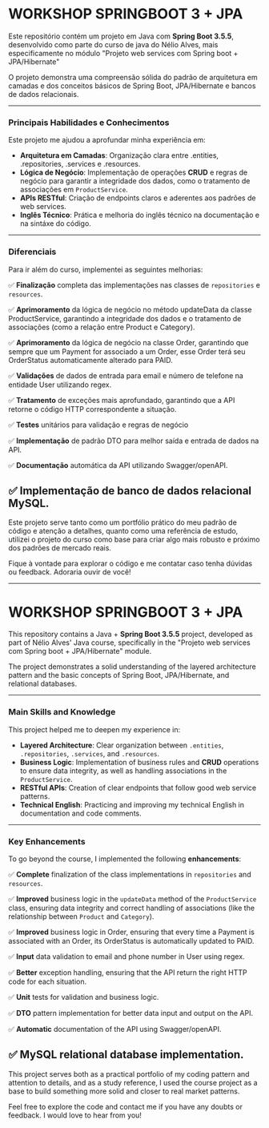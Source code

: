 # WORKSHOP SPRINGBOOT 3 + JPA

Este repositório contém um projeto em Java com **Spring Boot 3.5.5**, desenvolvido como parte do curso de java do Nélio Alves, mais especificamente no módulo "Projeto web services com Spring boot + JPA/Hibernate" 

O projeto demonstra uma compreensão sólida do padrão de arquitetura em camadas e dos conceitos básicos de Spring Boot, JPA/Hibernate e bancos de dados relacionais.

---

### Principais Habilidades e Conhecimentos

Este projeto me ajudou a aprofundar minha experiência em:

* **Arquitetura em Camadas**: Organização clara entre .entities, .repositories, .services e .resources.
* **Lógica de Negócio**: Implementação de operações **CRUD** e regras de negócio para garantir a integridade dos dados, como o tratamento de associações em `ProductService`.
* **APIs RESTful**: Criação de endpoints claros e aderentes aos padrões de web services.
* **Inglês Técnico**: Prática e melhoria do inglês técnico na documentação e na sintáxe do código.

---

### Diferenciais

Para ir além do curso, implementei as seguintes melhorias:

✅ **Finalização** completa das implementações nas classes de `repositories` e `resources`.

✅ **Aprimoramento** da lógica de negócio no método updateData da classe ProductService, garantindo a integridade dos dados e o tratamento de associações (como a relação entre Product e Category).

✅ **Aprimoramento** da lógica de negócio na classe Order, garantindo que sempre que um Payment for associado a um Order, esse Order terá seu OrderStatus automaticamente alterado para PAID.

✅ **Validações** de dados de entrada para email e número de telefone na entidade User utilizando regex.

✅ **Tratamento** de exceções mais aprofundado, garantindo que a API retorne o código HTTP correspondente a situação.

✅ **Testes** unitários para validação e regras de negócio

✅ **Implementação** de padrão DTO para melhor saída e entrada de dados na API.

✅ **Documentação** automática da API utilizando Swagger/openAPI.

✅ **Implementação** de banco de dados relacional MySQL.
---

Este projeto serve tanto como um portfólio prático do meu padrão de código e atenção a detalhes, quanto como uma referência de estudo, utilizei o projeto do curso como base para criar algo mais robusto e próximo dos padrões de mercado reais.

Fique à vontade para explorar o código e me contatar caso tenha dúvidas ou feedback. Adoraria ouvir de você!

***

# WORKSHOP SPRINGBOOT 3 + JPA

This repository contains a Java + **Spring Boot 3.5.5** project, developed as part of Nélio Alves' Java course, specifically in the "Projeto web services com Spring boot + JPA/Hibernate" module.

The project demonstrates a solid understanding of the layered architecture pattern and the basic concepts of Spring Boot, JPA/Hibernate, and relational databases.

---

### Main Skills and Knowledge

This project helped me to deepen my experience in:

* **Layered Architecture**: Clear organization between `.entities`, `.repositories`, `.services`, and `.resources`.
* **Business Logic**: Implementation of business rules and **CRUD** operations to ensure data integrity, as well as handling associations in the `ProductService`.
* **RESTful APIs**: Creation of clear endpoints that follow good web service patterns.
* **Technical English**: Practicing and improving my technical English in documentation and code comments.

---

### Key Enhancements

To go beyond the course, I implemented the following **enhancements**:

✅ **Complete** finalization of the class implementations in `repositories` and `resources`.

✅ **Improved** business logic in the `updateData` method of the `ProductService` class, ensuring data integrity and correct handling of associations (like the relationship between `Product` and `Category`).

✅ **Improved** business logic in Order, ensuring that every time a Payment is associated with an Order, its OrderStatus is automatically updated to PAID.

✅ **Input** data validation to email and phone number in User using regex.

✅ **Better** exception handling, ensuring that the API return the right HTTP code for each situation.

✅ **Unit** tests for validation and business logic.

✅ **DTO** pattern implementation for better data input and output on the API.

✅ **Automatic** documentation of the API using Swagger/openAPI.

✅ **MySQL** relational database implementation.
---

This project serves both as a practical portfolio of my coding pattern and attention to details, and as a study reference, I used the course project as a base to build something more solid and closer to real market patterns.

Feel free to explore the code and contact me if you have any doubts or feedback. I would love to hear from you!
